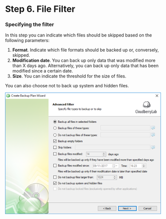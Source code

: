 # Step 6. File Filter

### Specifying the filter

In this step you can indicate which files should be skipped based on the following parameters:

1. **Format**. Indicate which file formats should be backed up or, conversely, skipped.
2. **Modification date**. You can back up only data that was modified more than X days ago. Alternatively, you can back up only data that has been modified since a certain date.
3. **Size**. You can indicate the threshold for the size of files. 

 You can also choose not to back up system and hidden files.

![](../../../../.gitbook/assets/wizard10.PNG)

### 


